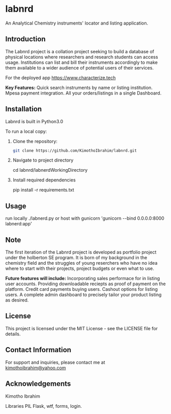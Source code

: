 # labnrd
An Analytical Chemistry instruments' locator and listing application.

## Introduction
The Labnrd project is a collation project seeking to build a database of physical locations where researchers and research students can access usage. Institutions can list and bill their instruments accordingly to make them available to a wider audience of potential users of their services.

For the deployed app https://www.characterize.tech

**Key Features:**
Quick search instruments by name or listing institution.
Mpesa payment integration.
All your orders/listings in a single Dashboard.

## Installation
Labnrd is built in Python3.0

To run a local copy:
1. Clone the repository:

   ```bash
   git clone https://github.com/KimothoIbrahim/labnrd.git

2. Navigate to project directory

   cd labnrd/labnerdWorkingDirectory

3. Install required dependencies

   pip install -r requirements.txt

## Usage
  run locally ./labnerd.py
  or
  host with gunicorn
    'gunicorn --bind 0.0.0.0:8000 labnerd:app'

## Note
The first iteration of the Labnrd project is developed as portfolio project under the holberton SE program. It is born of my background in the chemistry field and the struggles of young reserchers who have no idea where to start with their projects, project budgets or even what to use.

**Future features will include:**
   Incorporating sales performace for in listing user accounts.
   Providing downloadable reciepts as proof of payment on the platform.
   Credit card payments buying users.
   Cashout options for listing users.
   A complete admin dashboard to precisely tailor your product listing as desired.

## License
This project is licensed under the MIT License - see the LICENSE file for details.

## Contact Information
For support and inquiries, please contact me at kimothoibrahim@yahoo.com

## Acknowledgements
Kimotho Ibrahim

Libraries
PIL
Flask, wtf, forms, login.

